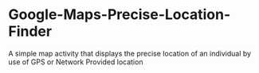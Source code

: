 # Google-Maps-Precise-Location-Finder
A simple map activity that displays the precise location of an individual by use of GPS or Network Provided location

